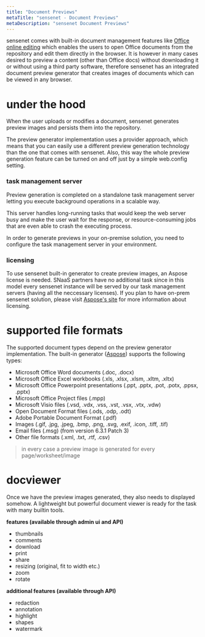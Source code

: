 ```yaml
---
title: "Document Previews"
metaTitle: "sensenet - Document Previews"
metaDescription: "sensenet Document Previews"
---
```

sensenet comes with built-in document management features like [Office online editing](/concepts/office-online-editing/) which enables the users to open Office documents from the repository and edit them directly in the browser. It is however in many cases desired to preview a content (other than Office docs) without downloading it or without using a third party software, therefore sensenet has an integrated document preview generator that creates images of documents which can be viewed in any browser.

# under the hood
When the user uploads or modifies a document, sensenet generates preview images and persists them into the repository.

The preview generator implementation uses a provider approach, which means that you can easily use a different preview generation technology than the one that comes with sensenet. Also, this way the whole preview generation feature can be turned on and off just by a simple web.config setting.

### task management server
Preview generation is completed on a standalone task management server letting you execute background operations in a scalable way.

This server handles long-running tasks that would keep the web server busy and make the user wait for the response, or resource-consuming jobs that are even able to crash the executing process.

In order to generate previews in your on-premise solution, you need to configure the task management server in your environment.

### licensing
To use sensenet built-in generator to create preview images, an Aspose license is needed. SNaaS partners have no additional task since in this model every sensenet instance will be served by our task management servers (having all the neccessary licenses).
If you plan to have on-prem sensenet solution, please visit [Aspose's site](https://www.aspose.com/) for more information about licensing. 

# supported file formats

The supported document types depend on the preview generator implementation. The built-in generator ([Aspose](https://www.aspose.com/)) supports the following types:

- Microsoft Office Word documents (.doc, .docx)
- Microsoft Office Excel workbooks (.xls, .xlsx, .xlsm, .xltm, .xltx)
- Microsoft Office Powerpoint presentations (.ppt, .pptx, .pot, .potx, .ppsx, .pptx)
- Microsoft Office Project files (.mpp)
- Microsoft Visio files (.vsd, .vdx, .vss, .vst, .vsx, .vtx, .vdw)
- Open Document Format files (.ods, .odp, .odt)
- Adobe Portable Document Format (.pdf)
- Images (.gif, .jpg, .jpeg, .bmp, .png, .svg, .exif, .icon, .tiff, .tif)
- Email files (.msg) (from version 6.3.1 Patch 3)
- Other file formats (.xml, .txt, .rtf, .csv)

> in every case a preview image is generated for every page/worksheet/image


# docviewer
Once we have the preview images generated, they also needs to displayed somehow. A lightweight but powerful document viewer is ready for the task with many builtin tools.

__features (available through admin ui and API)__

- thumbnails
- comments
- download
- print
- share
- resizing (original, fit to width etc.)
- zoom
- rotate

__additional features (available through API)__

- redaction
- annotation
- highlight
- shapes
- watermark
